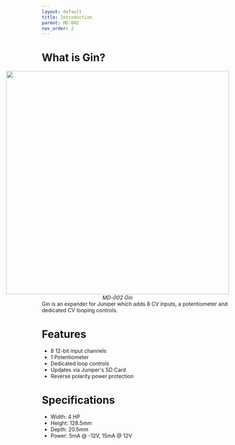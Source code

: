 ```yaml
---
layout: default
title: Introduction
parent: MD-002
nav_order: 2
---
```


# What is Gin?

<div style="float: right; padding-left: 10px;">
    <div style="display: flex; flex-flow: column; align-items: center; justify-content: center;">
        <img src="https://www.modulargrid.net/img/modcache/44614.f.jpg" style="height: 600px;" />
        <span style="font-style: italic">MD-002 Gin</span>
    </div>
</div>


Gin is an expander for Juniper which adds 8 CV inputs, a potentiometer and dedicated CV looping controls. 

# Features

- 8 12-bit input channels
- 1 Potentiometer
- Dedicated loop controls
- Updates via Juniper's SD Card
- Reverse polarity power protection

# Specifications

- Width: 4 HP
- Height: 128.5mm
- Depth: 20.5mm
- Power: 5mA @ -12V, 15mA @ 12V